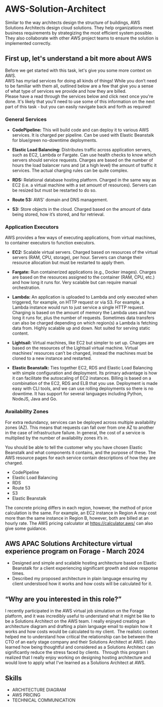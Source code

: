 # AWS-Solution-Architect
Similar to the way architects design the structure of buildings, AWS Solutions Architects design cloud solutions. They help organizations meet business requirements by strategizing the most efficient system possible. They also collaborate with other AWS project teams to ensure the solution is implemented correctly.

## First up, let's understand a bit more about AWS
Before we get started with this task, let's give you some more context on AWS. <br>
AWS has myriad services for doing all kinds of things! While you don’t need to be familiar with them all, outlined below are a few that give you a sense of what type of services we provide and how they are billed. <br>
Please have a read through the services below and click next once you're done. It's likely that you'll need to use some of this information on the next part of this task - but you can easily navigate back and forth as required! 

### General Services

* __CodePipeline:__
This will build code and can deploy it to various AWS services. It is charged per pipeline. Can be used with Elastic Beanstalk for blue/green no-downtime deployments.

* __Elastic Load Balancing:__
Distributes traffic across application servers, such as EC2, Lambda or Fargate. Can use health checks to know which servers should service requests. Charges are based on the number of hours the load balancer runs and (at a high level) the amount of traffic it services. The actual charging rules can be quite complex.

* __RDS:__
Relational database hosting platform. Charged in the same way as EC2 (i.e. a virtual machine with a set amount of resources). Servers can be resized but must be restarted to do so.

* __Route 53:__
AWS' domain and DNS management.

* __S3:__
Store objects in the cloud. Charged based on the amount of data being stored, how it’s stored, and for retrieval.


### Application Executors

AWS provides a few ways of executing applications, from virtual machines, to container executors to function executors.

* __EC2:__
Scalable virtual servers. Charged based on resources of the virtual servers (RAM, CPU, storage), per hour. Servers can change their resource allocation but must be restarted to apply them.

* __Fargate:__
Run containerized applications (e.g., Docker images). Charges are based on the resources assigned to the container (RAM, CPU, etc.) and how long it runs for. Very scalable but can require manual orchestration.

* __Lambda:__
An application is uploaded to Lambda and only executed when triggered, for example, on HTTP request or via S3. For example, a Lambda instance would run to just service a single HTTP request. Charging is based on the amount of memory the Lambda uses and how long it runs for, plus the number of requests. Sometimes data transfers can also be charged depending on which region(s) a Lambda is fetching data from. Highly scalable up and down. Not suited for serving static content.

* __Lightsail:__
Virtual machines, like EC2 but simpler to set up. Charges are based on the resources of the Lightsail virtual machine. Virtual machines' resources can’t be changed, instead the machines must be cloned to a new instance and restarted. 

* __Elastic Beanstalk:__
Ties together EC2, RDS and Elastic Load Balancing with simple configuration and deployment. Its primary advantage is how it can facilitate the autoscaling of EC2 instances. Billing is based on a combination of the EC2, RDS and ELB that you use. Deployment is made easy with CLI tools, and we can use rolling deployments so there is no downtime. It has support for several languages including Python, NodeJS, Java and Go.

### Availability Zones

For extra redundancy, services can be deployed across multiple availability zones (AZ). This means that requests can fall over from one AZ to another in the case of infrastructure failure. In general, the cost of a service is multiplied by the number of availability zones it’s in.

You should be able to tell the customer why you have chosen Elastic Beanstalk and what components it contains, and the purpose of these. The AWS resource pages for each service contain descriptions of how they are charged.

* CodePipeline
* Elastic Load Balancing
* RDS
* Route 53
* S3
* Elastic Beanstalk

The concrete pricing differs in each region, however, the method of price calculation is the same. For example, an EC2 instance in Region A may cost more than the same instance in Region B, however, both are billed at an hourly rate. The AWS pricing calculator at https://calculator.aws/ can also give some guidance.

## AWS APAC Solutions Architecture virtual experience program on Forage - March 2024

 * Designed and simple and scalable hosting architecture based on Elastic
   Beanstalk for a client experiencing significant growth and slow response
   times.
 * Described my proposed architecture in plain language ensuring my client
   understood how it works and how costs will be calculated for it.

## “Why are you interested in this role?”

I recently participated in the AWS virtual job simulation on the Forage
platform, and it was incredibly useful to understand what it might be like to be
a Solutions Architect on the AWS team. I really enjoyed creating an architecture
diagram and drafting a plain language email to explain how it works and how
costs would be calculated to my client. 
The realistic context helped me to understand how critical the relationship can
be between the CTO of an early stage company and their Solutions Architect at
AWS. I also learned how being thoughtful and considered as a Solutions Architect
can significantly reduce the stress faced by clients. 
Through this program I realized that I really enjoy working on designing hosting
architecture and would love to apply what I've learned as a Solutions Architect
at AWS.

## Skills

* ARCHITECTURE DIAGRAM
* AWS PRICING
* TECHNICAL COMMUNICATION
